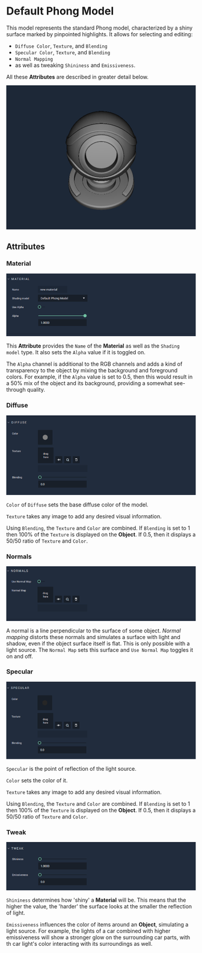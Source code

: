 # Default Phong Model 

This model represents the standard Phong model, characterized by a shiny surface marked by pinpointed highlights. It allows for selecting and editing: 

* `Diffuse Color`, `Texture`, and `Blending`  
* `Specular Color`, `Texture`, and `Blending` 
* `Normal Mapping` 
* as well as tweaking `Shininess` and `Emissiveness`.

All these **Attributes** are described in greater detail below.



![](../../.gitbook/assets/phongmodel1.png)

## Attributes

### Material
![Material](../../.gitbook/assets/phongmodel2.png)

This **Attribute** provides the `Name` of the **Material** as well as the `Shading model` type. It also sets the `Alpha` value if it is toggled on. 

The `Alpha` channel is additional to the RGB channels and adds a kind of transparency to the object by mixing the background and foreground colors. For example, if the `Alpha` value is set to 0.5, then this would result in a 50% mix of the object and its background, providing a somewhat see-through quality. 

### Diffuse
![Diffuse](../../.gitbook/assets/phongmodel3.png)

`Color` of `Diffuse` sets the base diffuse color of the model. 

`Texture` takes any image to add any desired visual information. 

Using `Blending`, the `Texture` and `Color` are combined. If `Blending` is set to 1 then 100% of the `Texture` is displayed on the **Object**. If 0.5, then it displays a 50/50 ratio of `Texture` and `Color`. 


### Normals
![Normals](../../.gitbook/assets/phongmodel4.png)

A normal is a line perpendicular to the surface of some object. *Normal mapping* distorts these normals and simulates a surface with light and shadow, even if the object surface itself is flat. This is only possible with a light source. The `Normal Map` sets this surface and `Use Normal Map` toggles it on and off. 


### Specular
![Specular](../../.gitbook/assets/phongmodel5.png)

`Specular` is the point of reflection of the light source. 

`Color` sets the color of it. 

`Texture` takes any image to add any desired visual information.

 Using `Blending`, the `Texture` and `Color` are combined. If `Blending` is set to 1 then 100% of the `Texture` is displayed on the **Object**. If 0.5, then it displays a 50/50 ratio of `Texture` and `Color`. 

### Tweak
![Tweak](../../.gitbook/assets/phongmodel6.png)

`Shininess` determines how 'shiny' a **Material** will be. This means that the higher the value, the 'harder' the surface looks at the smaller the reflection of light. 

`Emissiveness` influences the  color of items around an **Object**, simulating a light source. For example, the lights of a car combined with higher emissiveness will show a stronger glow on the surrounding car parts, with th car light's color interacting with its surroundings as well. 